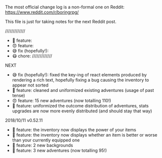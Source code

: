 The most official change log is a non-formal one on Reddit: https://www.reddit.com/r/boringrpg/

This file is just for taking notes for the next Reddit post.

/////////////
- 🤩 feature: 
- 😍 feature: 
- 😅 fix (hopefully!): 
- 😷 chore: 
/////////////

NEXT
- 😅 fix (hopefully!): fixed the key-ing of react elements produced by rendering a rich text, hopefully fixing a bug causing the inventory to appear not sorted
- 🤩 feature: cleaned and uniformized existing adventures (usage of past tense)
- 😍 feature: 15 new adventures (now totalling 110!)
- 🤩 feature: uniformized the outcome distribution of adventures, stats upgrades are now more evenly distributed (and should stay that way)



2018/10/11 v0.52.11
- 🤩 feature: the inventory now displays the power of your items
- 🤩 feature: the inventory now displays whether an item is better or worse than your currently equipped one
- 🤩 feature: 2 new backgrounds
- 🤩 feature: 3 new adventures (now totalling 95!)

